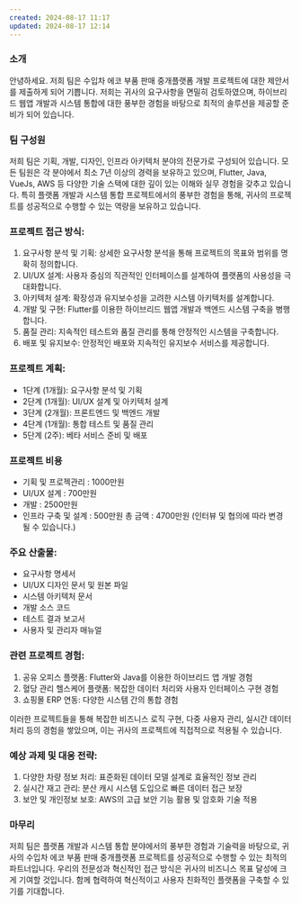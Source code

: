 ```yaml
---
created: 2024-08-17 11:17
updated: 2024-08-17 12:14
---
```

### 소개
 안녕하세요. 저희 팀은 수입차 에코 부품 판매 중개플랫폼 개발 프로젝트에 대한 제안서를 제출하게 되어 기쁩니다. 저희는 귀사의 요구사항을 면밀히 검토하였으며, 하이브리드 웹앱 개발과 시스템 통합에 대한 풍부한 경험을 바탕으로 최적의 솔루션을 제공할 준비가 되어 있습니다.

### 팀 구성원
저희 팀은 기획, 개발, 디자인, 인프라 아키텍처 분야의 전문가로 구성되어 있습니다. 모든 팀원은 각 분야에서 최소 7년 이상의 경력을 보유하고 있으며, Flutter, Java, VueJs, AWS 등 다양한 기술 스택에 대한 깊이 있는 이해와 실무 경험을 갖추고 있습니다. 특히 플랫폼 개발과 시스템 통합 프로젝트에서의 풍부한 경험을 통해, 귀사의 프로젝트를 성공적으로 수행할 수 있는 역량을 보유하고 있습니다. 

### 프로젝트 접근 방식:
1. 요구사항 분석 및 기획: 상세한 요구사항 분석을 통해 프로젝트의 목표와 범위를 명확히 정의합니다.
2. UI/UX 설계: 사용자 중심의 직관적인 인터페이스를 설계하여 플랫폼의 사용성을 극대화합니다.
3. 아키텍처 설계: 확장성과 유지보수성을 고려한 시스템 아키텍처를 설계합니다.
4. 개발 및 구현: Flutter를 이용한 하이브리드 웹앱 개발과 백엔드 시스템 구축을 병행합니다.
5. 품질 관리: 지속적인 테스트와 품질 관리를 통해 안정적인 시스템을 구축합니다.
6. 배포 및 유지보수: 안정적인 배포와 지속적인 유지보수 서비스를 제공합니다.

### 프로젝트 계획:

- 1단계 (1개월): 요구사항 분석 및 기획
- 2단계 (1개월): UI/UX 설계 및 아키텍처 설계
- 3단계 (2개월): 프론트엔드 및 백엔드 개발
- 4단계 (1개월): 통합 테스트 및 품질 관리
- 5단계 (2주): 베타 서비스 준비 및 배포

### 프로젝트 비용
- 기획 및 프로젝관리 : 1000만원
- UI/UX 설계 : 700만원
- 개발 : 2500만원
- 인프라 구축 및 설계 : 500만원
총 금액 : 4700만원 (인터뷰 및 협의에 따라 변경 될 수 있습니다.)

### 주요 산출물:

- 요구사항 명세서
- UI/UX 디자인 문서 및 원본 파일
- 시스템 아키텍처 문서
- 개발 소스 코드
- 테스트 결과 보고서
- 사용자 및 관리자 매뉴얼

### 관련 프로젝트 경험:

1. 공유 오피스 플랫폼: Flutter와 Java를 이용한 하이브리드 앱 개발 경험
2. 혈당 관리 헬스케어 플랫폼: 복잡한 데이터 처리와 사용자 인터페이스 구현 경험
3. 쇼핑몰 ERP 연동: 다양한 시스템 간의 통합 경험

이러한 프로젝트들을 통해 복잡한 비즈니스 로직 구현, 다중 사용자 관리, 실시간 데이터 처리 등의 경험을 쌓았으며, 이는 귀사의 프로젝트에 직접적으로 적용될 수 있습니다.

### 예상 과제 및 대응 전략:

1. 다양한 차량 정보 처리: 표준화된 데이터 모델 설계로 효율적인 정보 관리
2. 실시간 재고 관리: 분산 캐시 시스템 도입으로 빠른 데이터 접근 보장
3. 보안 및 개인정보 보호: AWS의 고급 보안 기능 활용 및 암호화 기술 적용

### 마무리
저희 팀은 플랫폼 개발과 시스템 통합 분야에서의 풍부한 경험과 기술력을 바탕으로, 귀사의 수입차 에코 부품 판매 중개플랫폼 프로젝트를 성공적으로 수행할 수 있는 최적의 파트너입니다. 우리의 전문성과 혁신적인 접근 방식은 귀사의 비즈니스 목표 달성에 크게 기여할 것입니다. 함께 협력하여 혁신적이고 사용자 친화적인 플랫폼을 구축할 수 있기를 기대합니다.